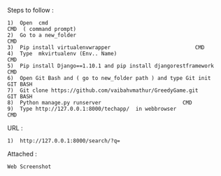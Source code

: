Steps to follow  :

    1)	Open  cmd                                                               CMD  ( command prompt)
    2)	Go to a new_folder		                                        CMD
    3)	Pip install virtualenvwrapper					        CMD
    4)	Type  mkvirtualenv (Env.. Name)			                        CMD
    5)	Pip install Django==1.10.1 and pip install djangorestframework		CMD
    6)	Open Git Bash and ( go to new_folder path ) and type Git init           GIT BASH
    7)	Git clone https://github.com/vaibahvmathur/GreedyGame.git               GIT BASH
    8)	Python manage.py runserver					        CMD
    9)	Type http://127.0.0.1:8000/techapp/  in webbrowser		        CMD





                     
URL :  
	
	1)  http://127.0.0.1:8000/search/?q=


Attached :  
	
	Web Screenshot                   
